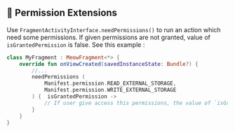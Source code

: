 ## 🚦 Permission Extensions

Use `FragmentActivityInterface.needPermissions()` to run an action which need some permissions. If given permissions are not granted, value of `isGrantedPermission` is false. See this example :

```kotlin
class MyFragment : MeowFragment<*> {
    override fun onViewCreated(savedInstanceState: Bundle?) {
        //...
        needPermissions (
            Manifest.permission.READ_EXTERNAL_STORAGE,
            Manifest.permission.WRITE_EXTERNAL_STORAGE
        ) {  isGrantedPermission ->
            // If user give access this permissions, the value of `isGrantedPermission` will be `true` otherwise it will be `false`.
        }
    }
}
```
